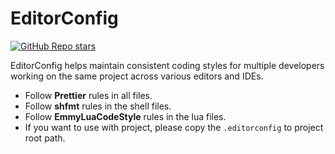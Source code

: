 # EditorConfig

[![GitHub Repo stars](https://img.shields.io/github/stars/editorconfig/editorconfig?style=social)](https://github.com/editorconfig/editorconfig)

EditorConfig helps maintain consistent coding styles for multiple developers working on the same project across various editors and IDEs.

- Follow **Prettier** rules in all files.
- Follow **shfmt** rules in the shell files.
- Follow **EmmyLuaCodeStyle** rules in the lua files.
- If you want to use with project, please copy the `.editorconfig` to project root path.
